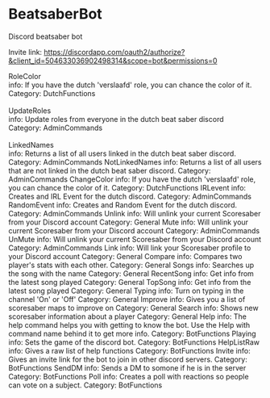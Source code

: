 # BeatsaberBot
Discord beatsaber bot

Invite link: https://discordapp.com/oauth2/authorize?&client_id=504633036902498314&scope=bot&permissions=0

RoleColor\
info: If you have the dutch 'verslaafd' role, you can chance the color of it.\
Category: DutchFunctions\
</br>
UpdateRoles\
info: Update roles from everyone in the dutch beat saber discord\
Category: AdminCommands\
</br>
LinkedNames\
info: Returns a list of all users linked in the dutch beat saber discord.
Category: AdminCommands
NotLinkedNames
info: Returns a list of all users that are not linked in the dutch beat saber discord.
Category: AdminCommands
ChangeColor
info: If you have the dutch 'verslaafd' role, you can chance the color of it.
Category: DutchFunctions
IRLevent
info: Creates and IRL Event for the dutch discord.
Category: AdminCommands
RandomEvent
info: Creates and Random Event for the dutch discord.
Category: AdminCommands
Unlink
info: Will unlink your current Scoresaber from your Discord account
Category: General
Mute
info: Will unlink your current Scoresaber from your Discord account
Category: AdminCommands
UnMute
info: Will unlink your current Scoresaber from your Discord account
Category: AdminCommands
Link
info: Will link your Scoresaber profile to your Discord account
Category: General
Compare
info: Compares two player's stats with each other.
Category: General
Songs
info: Searches up the song with the name
Category: General
RecentSong
info: Get info from the latest song played
Category: General
TopSong
info: Get info from the latest song played
Category: General
Typing
info: Turn on typing in the channel 'On' or 'Off'
Category: General
Improve
info: Gives you a list of scoresaber maps to improve on
Category: General
Search
info: Shows new scoresaber information about a player
Category: General
Help
info: The help command helps you with getting to know the bot. Use the Help with command name behind it to get more info.
Category: BotFunctions
Playing
info: Sets the game of the discord bot.
Category: BotFunctions
HelpListRaw
info: Gives a raw list of help functions
Category: BotFunctions
Invite
info: Gives an invite link for the bot to join in other discord servers.
Category: BotFunctions
SendDM
info: Sends a DM to somone if he is in the server
Category: BotFunctions
Poll
info: Creates a poll with reactions so people can vote on a subject.
Category: BotFunctions